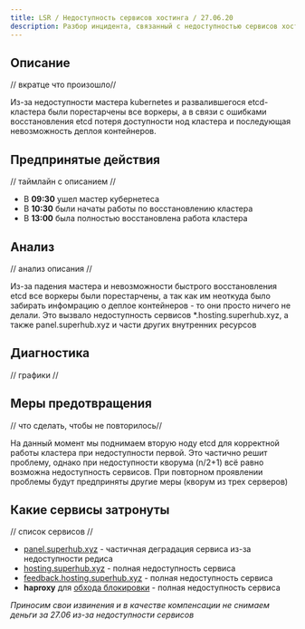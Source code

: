 ```yaml
---
title: LSR / Недоступность сервисов хостинга / 27.06.20
description: Разбор инцидента, связанный с недоступностью сервисов хостинга 27.06.20.
---
```


## Описание
// вкратце что произошло//

Из-за недоступности мастера kubernetes и развалившегося etcd-кластера были порестарчены все воркеры, а в связи с ошибками восстановления etcd потеря доступности нод кластера и последующая невозможность деплоя контейнеров.

## Предпринятые действия
// таймлайн с описанием //

- В **09:30** ушел мастер кубернетеса
- В **10:30** были начаты работы по восстановлению кластера
- В **13:00** была полностью восстановлена работа кластера 

## Анализ
// анализ описания //

Из-за падения мастера и невозможности быстрого восстановления etcd все воркеры были порестарчены, а так как им неоткуда было забирать инфомрацию о деплое контейнеров - то они просто ничего не делали. Это вызвало недоступность сервисов *.hosting.superhub.xyz, а также panel.superhub.xyz и части других внутренних ресурсов

## Диагностика
// графики //

## Меры предотвращения
// что сделать, чтобы не повторилось// 

На данный момент мы поднимаем вторую ноду etcd для корректной работы кластера при недоступности первой. Это частично решит проблему, однако при недоступности кворума (n/2+1) всё равно возможна недоступность сервисов. При повторном проявлении проблемы будут предприняты другие меры (кворум из трех серверов)

## Какие сервисы затронуты
// список сервисов //

- [panel.superhub.xyz](https://panel.superhub.xyz) - частичная деградация сервиса из-за недоступности редиса 
- [hosting.superhub.xyz](https://hosting.superhub.xyz) - полная недоступность сервиса
- [feedback.hosting.superhub.xyz](https://feedback.hosting.superhub.xyz) - полная недоступность сервиса
- **haproxy** для [обхода блокировки](?page=doc-ua) - полная недоступность сервиса

*Приносим свои извинения и в качестве компенсации не снимаем деньги за 27.06 из-за недоступности сервисов*
